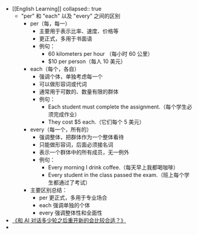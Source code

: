 - [[English Learning]]
  collapsed:: true
	- "per" 和 "each" 以及 "every" 之间的区别
		- per（每，每一）
			- 主要用于表示比率、速度、价格等
			- 更正式，多用于书面语
			- 例句：
				- 60 kilometers per hour （每小时 60 公里）
				- $10 per person（每人 10 美元）
		- each（每个，各自）
			- 强调个体，单独考虑每一个
			- 可以做形容词或代词
			- 通常用于可数的、数量有限的群体
			- 例句：
				- Each student must complete the assignment.（每个学生必须完成作业）
				- They cost $5 each.（它们每个 5 美元）
		- every（每一个，所有的）
			- 强调整体，把群体作为一个整体看待
			- 只能做形容词，后面必须接名词
			- 表示一个群体中的所有成员，无一例外
			- 例句：
				- Every morning I drink coffee.（每天早上我都喝咖啡）
				- Every student in the class passed the exam.（班上每个学生都通过了考试）
		- 主要区别总结：
			- per 更正式，多用于专业场合
			- each 强调单独的个体
			- every 强调整体性和全面性
- [《和 AI 对话多少轮之后重开新的会比较合适？》](https://baoyu.io/blog/how-many-rounds-ai-conversation-before-new-session)
-